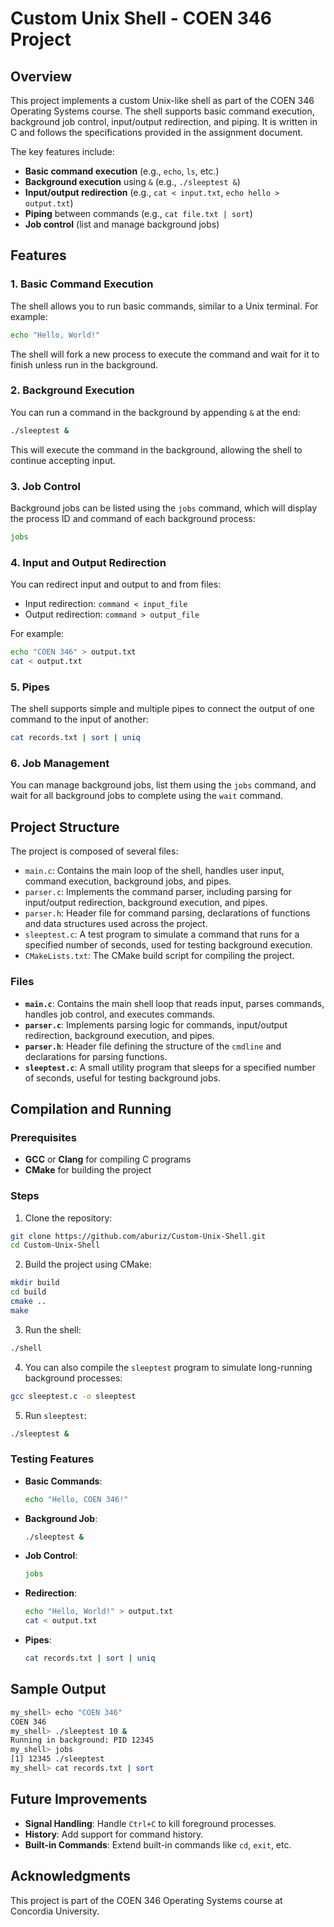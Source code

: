 # Custom Unix Shell - COEN 346 Project

## Overview

This project implements a custom Unix-like shell as part of the COEN 346 Operating Systems course. The shell supports basic command execution, background job control, input/output redirection, and piping. It is written in C and follows the specifications provided in the assignment document.

The key features include:

- **Basic command execution** (e.g., `echo`, `ls`, etc.)
- **Background execution** using `&` (e.g., `./sleeptest &`)
- **Input/output redirection** (e.g., `cat < input.txt`, `echo hello > output.txt`)
- **Piping** between commands (e.g., `cat file.txt | sort`)
- **Job control** (list and manage background jobs)

## Features

### 1. **Basic Command Execution**

The shell allows you to run basic commands, similar to a Unix terminal. For example:

```bash
echo "Hello, World!"
```

The shell will fork a new process to execute the command and wait for it to finish unless run in the background.

### 2. **Background Execution**

You can run a command in the background by appending `&` at the end:

```bash
./sleeptest &
```

This will execute the command in the background, allowing the shell to continue accepting input.

### 3. **Job Control**

Background jobs can be listed using the `jobs` command, which will display the process ID and command of each background process:

```bash
jobs
```

### 4. **Input and Output Redirection**

You can redirect input and output to and from files:

- Input redirection: `command < input_file`
- Output redirection: `command > output_file`

For example:

```bash
echo "COEN 346" > output.txt
cat < output.txt
```

### 5. **Pipes**

The shell supports simple and multiple pipes to connect the output of one command to the input of another:

```bash
cat records.txt | sort | uniq
```

### 6. **Job Management**

You can manage background jobs, list them using the `jobs` command, and wait for all background jobs to complete using the `wait` command.

## Project Structure

The project is composed of several files:

- `main.c`: Contains the main loop of the shell, handles user input, command execution, background jobs, and pipes.
- `parser.c`: Implements the command parser, including parsing for input/output redirection, background execution, and pipes.
- `parser.h`: Header file for command parsing, declarations of functions and data structures used across the project.
- `sleeptest.c`: A test program to simulate a command that runs for a specified number of seconds, used for testing background execution.
- `CMakeLists.txt`: The CMake build script for compiling the project.

### Files

- **`main.c`**: Contains the main shell loop that reads input, parses commands, handles job control, and executes commands.
- **`parser.c`**: Implements parsing logic for commands, input/output redirection, background execution, and pipes.
- **`parser.h`**: Header file defining the structure of the `cmdline` and declarations for parsing functions.
- **`sleeptest.c`**: A small utility program that sleeps for a specified number of seconds, useful for testing background jobs.

## Compilation and Running

### Prerequisites

- **GCC** or **Clang** for compiling C programs
- **CMake** for building the project

### Steps

1. Clone the repository:

```bash
git clone https://github.com/aburiz/Custom-Unix-Shell.git
cd Custom-Unix-Shell
```

2. Build the project using CMake:

```bash
mkdir build
cd build
cmake ..
make
```

3. Run the shell:

```bash
./shell
```

4. You can also compile the `sleeptest` program to simulate long-running background processes:

```bash
gcc sleeptest.c -o sleeptest
```

5. Run `sleeptest`:

```bash
./sleeptest &
```

### Testing Features

- **Basic Commands**:
    ```bash
    echo "Hello, COEN 346!"
    ```

- **Background Job**:
    ```bash
    ./sleeptest &
    ```

- **Job Control**:
    ```bash
    jobs
    ```

- **Redirection**:
    ```bash
    echo "Hello, World!" > output.txt
    cat < output.txt
    ```

- **Pipes**:
    ```bash
    cat records.txt | sort | uniq
    ```

## Sample Output

```bash
my_shell> echo "COEN 346"
COEN 346
my_shell> ./sleeptest 10 &
Running in background: PID 12345
my_shell> jobs
[1] 12345 ./sleeptest
my_shell> cat records.txt | sort
```

## Future Improvements

- **Signal Handling**: Handle `Ctrl+C` to kill foreground processes.
- **History**: Add support for command history.
- **Built-in Commands**: Extend built-in commands like `cd`, `exit`, etc.

## Acknowledgments

This project is part of the COEN 346 Operating Systems course at Concordia University.

